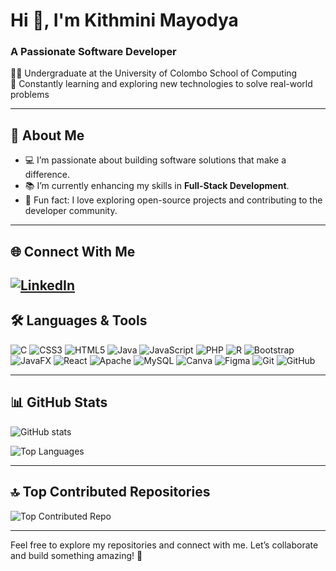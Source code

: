 # Hi 👋, I'm Kithmini Mayodya  
### A Passionate Software Developer  
👨‍💻 Undergraduate at the University of Colombo School of Computing  
🌱 Constantly learning and exploring new technologies to solve real-world problems  

---

## 🚀 About Me  
- 💻 I’m passionate about building software solutions that make a difference.  
- 📚 I’m currently enhancing my skills in **Full-Stack Development**.  
- 🎯 Fun fact: I love exploring open-source projects and contributing to the developer community.  

---

## 🌐 Connect With Me  
[![LinkedIn](https://img.shields.io/badge/-LinkedIn-blue?style=for-the-badge&logo=Linkedin&logoColor=white)](https://www.linkedin.com/in/kithmini-herath-584250286)  
---

## 🛠️ Languages & Tools  
![C](https://img.shields.io/badge/c-%2300599C.svg?style=for-the-badge&logo=c&logoColor=white) ![CSS3](https://img.shields.io/badge/css3-%231572B6.svg?style=for-the-badge&logo=css3&logoColor=white) ![HTML5](https://img.shields.io/badge/html5-%23E34F26.svg?style=for-the-badge&logo=html5&logoColor=white) ![Java](https://img.shields.io/badge/java-%23ED8B00.svg?style=for-the-badge&logo=openjdk&logoColor=white) ![JavaScript](https://img.shields.io/badge/javascript-%23323330.svg?style=for-the-badge&logo=javascript&logoColor=%23F7DF1E) ![PHP](https://img.shields.io/badge/php-%23777BB4.svg?style=for-the-badge&logo=php&logoColor=white) ![R](https://img.shields.io/badge/r-%23276DC3.svg?style=for-the-badge&logo=r&logoColor=white) ![Bootstrap](https://img.shields.io/badge/bootstrap-%238511FA.svg?style=for-the-badge&logo=bootstrap&logoColor=white) ![JavaFX](https://img.shields.io/badge/javafx-%23FF0000.svg?style=for-the-badge&logo=javafx&logoColor=white) ![React](https://img.shields.io/badge/react-%2320232a.svg?style=for-the-badge&logo=react&logoColor=%2361DAFB) ![Apache](https://img.shields.io/badge/apache-%23D42029.svg?style=for-the-badge&logo=apache&logoColor=white) ![MySQL](https://img.shields.io/badge/mysql-4479A1.svg?style=for-the-badge&logo=mysql&logoColor=white) ![Canva](https://img.shields.io/badge/Canva-%2300C4CC.svg?style=for-the-badge&logo=Canva&logoColor=white) ![Figma](https://img.shields.io/badge/figma-%23F24E1E.svg?style=for-the-badge&logo=figma&logoColor=white) ![Git](https://img.shields.io/badge/git-%23F05033.svg?style=for-the-badge&logo=git&logoColor=white) ![GitHub](https://img.shields.io/badge/github-%23121011.svg?style=for-the-badge&logo=github&logoColor=white)


---

## 📊 GitHub Stats  
![GitHub stats](https://github-readme-stats.vercel.app/api?username=kithmini11&show_icons=true&theme=dark&include_all_commits=true&count_private=true)

![Top Languages](https://github-readme-stats.vercel.app/api/top-langs/?username=kithmini11&theme=dark&hide_border=false&layout=compact)

---

## 🔝 Top Contributed Repositories  
![Top Contributed Repo](https://github-contributor-stats.vercel.app/api?username=kithmini11&limit=5&theme=dark&combine_all_yearly_contributions=true)  

---


Feel free to explore my repositories and connect with me. Let’s collaborate and build something amazing! 🚀
